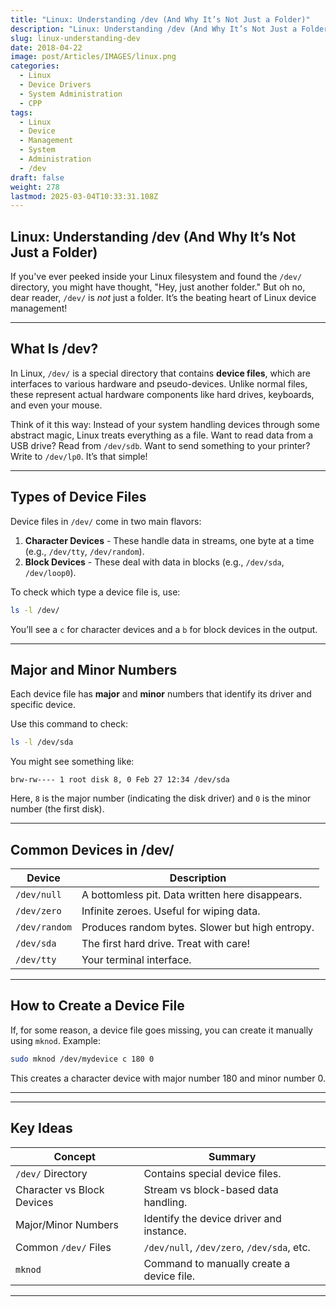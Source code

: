 ```yaml
---
title: "Linux: Understanding /dev (And Why It’s Not Just a Folder)"
description: "Linux: Understanding /dev (And Why It’s Not Just a Folder)"
slug: linux-understanding-dev
date: 2018-04-22
image: post/Articles/IMAGES/linux.png
categories:
  - Linux
  - Device Drivers
  - System Administration
  - CPP
tags:
  - Linux
  - Device
  - Management
  - System
  - Administration
  - /dev
draft: false
weight: 278
lastmod: 2025-03-04T10:33:31.108Z
---
```

## Linux: Understanding /dev (And Why It’s Not Just a Folder)

If you've ever peeked inside your Linux filesystem and found the `/dev/` directory, you might have thought, "Hey, just another folder." But oh no, dear reader, `/dev/` is *not* just a folder. It’s the beating heart of Linux device management!

***

## What Is /dev?

In Linux, `/dev/` is a special directory that contains **device files**, which are interfaces to various hardware and pseudo-devices. Unlike normal files, these represent actual hardware components like hard drives, keyboards, and even your mouse.

Think of it this way: Instead of your system handling devices through some abstract magic, Linux treats everything as a file. Want to read data from a USB drive? Read from `/dev/sdb`. Want to send something to your printer? Write to `/dev/lp0`. It’s that simple!

***

## Types of Device Files

Device files in `/dev/` come in two main flavors:

1. **Character Devices** - These handle data in streams, one byte at a time (e.g., `/dev/tty`, `/dev/random`).
2. **Block Devices** - These deal with data in blocks (e.g., `/dev/sda`, `/dev/loop0`).

To check which type a device file is, use:

```bash
ls -l /dev/
```

You’ll see a `c` for character devices and a `b` for block devices in the output.

***

## Major and Minor Numbers

Each device file has **major** and **minor** numbers that identify its driver and specific device.

Use this command to check:

```bash
ls -l /dev/sda
```

You might see something like:

```
brw-rw---- 1 root disk 8, 0 Feb 27 12:34 /dev/sda
```

Here, `8` is the major number (indicating the disk driver) and `0` is the minor number (the first disk).

***

## Common Devices in /dev/

| Device        | Description                                     |
| ------------- | ----------------------------------------------- |
| `/dev/null`   | A bottomless pit. Data written here disappears. |
| `/dev/zero`   | Infinite zeroes. Useful for wiping data.        |
| `/dev/random` | Produces random bytes. Slower but high entropy. |
| `/dev/sda`    | The first hard drive. Treat with care!          |
| `/dev/tty`    | Your terminal interface.                        |

***

## How to Create a Device File

If, for some reason, a device file goes missing, you can create it manually using `mknod`. Example:

```bash
sudo mknod /dev/mydevice c 180 0
```

This creates a character device with major number 180 and minor number 0.

***

<!-- 
## Wrapping Up

Understanding `/dev/` is crucial if you want to grasp how Linux interacts with hardware. It’s not just a folder—it’s a gateway to your devices!
-->

***

## Key Ideas

| Concept                    | Summary                                    |
| -------------------------- | ------------------------------------------ |
| `/dev/` Directory          | Contains special device files.             |
| Character vs Block Devices | Stream vs block-based data handling.       |
| Major/Minor Numbers        | Identify the device driver and instance.   |
| Common `/dev/` Files       | `/dev/null`, `/dev/zero`, `/dev/sda`, etc. |
| `mknod`                    | Command to manually create a device file.  |

***
